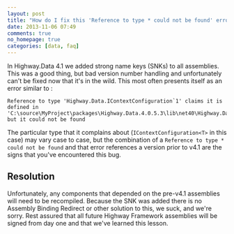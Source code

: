 ```yaml
---
layout: post
title: "How do I fix this 'Reference to type * could not be found' error?"
date: 2013-11-06 07:49
comments: true
no_homepage: true
categories: [data, faq]
---
```

In Highway.Data 4.1  we added strong name keys (SNKs) to all assemblies.  This was a good thing, but bad version number handling and unfortunately can't be fixed now that it's in the wild.  This most often presents itself as an error similar to :

```
Reference to type 'Highway.Data.IContextConfiguration`1' claims it is defined in 'C:\source\MyProject\packages\Highway.Data.4.0.5.3\lib\net40\Highway.Data.dll', but it could not be found
```

The particular type that it complains about (`IContextConfiguration<T>` in this case) may vary case to case, but the combination of a `Reference to type * could not be found` and that error references a version prior to v4.1 are the signs that you've encountered this bug.

## Resolution

Unfortunately, any components that depended on the pre-v4.1 assemblies will need to be recompiled.  Because the SNK was added there is no Assembly Binding Redirect or other solution to this, we suck, and we're sorry.  Rest assured that all future Highway Framework assemblies will be signed from day one and that we've learned this lesson.

